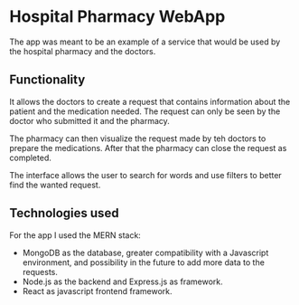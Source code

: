 # Hospital Pharmacy WebApp
The app was meant to be an example of a service that would be used by the hospital pharmacy and the doctors.

## Functionality

It allows the doctors to create a request that contains information about the patient and the medication needed. The request can only be seen by the doctor who submitted it and the pharmacy.

The pharmacy can then visualize the request made by teh doctors to prepare the medications. After that the pharmacy can close the request as completed.

The interface allows the user to search for words and use filters to better find the wanted request.

## Technologies used

For the app I used the MERN stack:
- MongoDB as the database, greater compatibility with a Javascript environment, and possibility in the future to add more data to the requests.
- Node.js as the backend and Express.js as framework. 
- React as javascript frontend framework.
